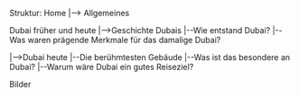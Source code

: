 Struktur:
Home
|--> Allgemeines


Dubai früher und heute
|-->Geschichte Dubais
  |--Wie entstand Dubai?
  |--Was waren prägende Merkmale für das damalige Dubai?
  
 |-->Dubai heute
  |--Die berühmtesten Gebäude 
  |--Was ist das besondere an Dubai?
  |--Warum wäre Dubai ein gutes Reiseziel?
  
  
 Bilder
 
 
  
